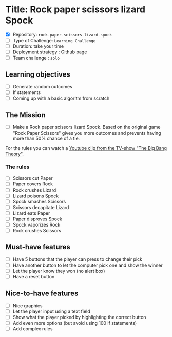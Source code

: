# Title: Rock paper scissors lizard Spock

- [x]  Repository: `rock-paper-scissors-lizard-spock`
- [ ] Type of Challenge: `Learning Challenge`
- [ ] Duration: take your time
- [ ] Deployment strategy : Github page
- [ ] Team challenge : `solo`

## Learning objectives
- [ ] Generate random outcomes
- [ ] If statements
- [ ] Coming up with a basic algoritm from scratch

## The Mission
- [ ] Make a Rock paper scissors lizard Spock. Based on the original game "Rock Paper Scissors" gives you more outcomes and prevents having more than 50% chance of a tie.

For the rules you can watch a [Youtube clip from the TV-show "The Big Bang Theory"](https://www.youtube.com/watch?v=Kov2G0GouBw).

### The rules
- [ ] Scissors cut Paper
- [ ] Paper covers Rock
- [ ] Rock crushes Lizard
- [ ] Lizard poisons Spock
- [ ] Spock smashes Scissors
- [ ] Scissors decapitate Lizard
- [ ] Lizard eats Paper
- [ ] Paper disproves Spock
- [ ] Spock vaporizes Rock
- [ ] Rock crushes Scissors

## Must-have features
- [ ] Have 5 buttons that the player can press to change their pick
- [ ] Have another button to let the computer pick one and show the winner
- [ ] Let the player know they won (no alert box)
- [ ] Have a reset button

## Nice-to-have features
- [ ] Nice graphics
- [ ] Let the player input using a text field
- [ ] Show what the player picked by highlighting the correct button
- [ ] Add even more options (but avoid using 100 if statements)
- [ ] Add complex rules
